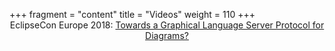 +++
fragment = "content"
title = "Videos"
weight = 110
+++
<span style='display:block; text-align: center;'>
EclipseCon Europe 2018: <a target="_blank" href="https://www.youtube.com/watch?v=snb1UTSH3Zw">Towards a Graphical Language Server Protocol for Diagrams?</a>
</span>
